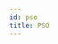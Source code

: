 ```yaml
---
id: pso
title: PSO
---
```


<!--
The particle swarm optimization library of CILib is one of the most extensive libraries.
While offering numerous pso components and algorithms it's best to begin with the basics of the library and then progressively work from there.

To include this library in your project you can add the following to your list of library dependencies

`"net.cilib" %% "cilib-pso" % "@CILIB_VERSION@"`

There are also several examples of implementations of PSOs in the example package. You can view the example package [here][example-package].


## Package

The package object has 3 valuable types specific to pso.
These being:

- `Particle`
- `Guide`
- `Pool`

### Particle

`Particle` is simply another name for `Entity`.

`type Particle[S,A] = Entity[S,A]`

### Guide

The `Guide` represents guides that we have seen in pso algorithms to guide particles.

`type Guide[S,A] = (NonEmptyList[Particle[S,A]], Particle[S,A]) => Step[A,Position[A]]`

As use can see `Guide` features a type of a method that takes a collection of particles as well a single particle that will result in a `Step`.
in short, a `Guide` is a selection followed by a comparison, wrapped up in a `Step`.


### Pool

The `Pool` represents a pool.
This type is a non empty list of `PoolItems`, which we will see shortly.

`type Pool[A] = NonEmptyList[PoolItem[A]]`


## Guide Object

The `Guide` object is a companion object to the `Guide`.
It offers us the following methods to produce guides:

### Identity

```scala
identity[S,F[_],A]: Guide[S,A]
```

### Personal best

```scala
pbest[S,A](implicit M: HasMemory[S,A]): Guide[S,A]
```

### Nearest best

```scala
nbest[S](neighbourhood: IndexSelection[Particle[S,Double]])(implicit M: HasMemory[S,Double]): Guide[S,Double]
```

### Dominance

```scala
dominance[S](selection: IndexSelection[Particle[S,Double]]): Guide[S,Double]
```

### Global best

```scala
gbest[S](implicit M: HasMemory[S,Double]): Guide[S,Double]
```

### Local best

```scala
lbest[S](n: Int)(implicit M: HasMemory[S,Double]): Guide[S,Double]
```

### Von Neumann

```scala
vonNeumann[S](implicit M: HasMemory[S,Double]): Guide[S,Double]
```

### Crossover

```scala
crossover[S](parentAttractors: NonEmptyList[Position[Double]], op: Crossover[Double]): Guide[S,Double]
```

### Nonlinear Model Predictive Control

```scala
nmpc[S](prob: Double): Guide[S,Double]
```

### Parent-Centric Crossover

```scala
pcx[S](s1: Double, s2: Double)(implicit M: HasMemory[S,Double]): Guide[S,Double]
```

### Unimodal Normally Distributed Crossover

```scala
undx[S](s1: Double, s2: Double)(implicit M: HasMemory[S,Double]): Guide[S,Double]
```

## PSO Methods

The `PSO` object supports all the necessary methods required to build a pso in CILib.
The majority of these methods will return a `Step` for the purpose of chaining them together.
For example

```scala
collection => x => for {
      cog     <- cognitive(collection, x)
      soc     <- social(collection, x)
      v       <- stdVelocity(x, soc, cog, w, c1, c2)
      p       <- stdPosition(x, v)
      p2      <- evalParticle(p)
      p3      <- updateVelocity(p2, v)
      updated <- updatePBest(p3)
    } yield updated
```

This is in contrast to some other methods which exist as helper methods.

### stdPosition

```scala
stdPosition[S,A](
    c: Particle[S,A],
    v: Position[A]
)(implicit A: Module[Position[A],A]): Step[A,Particle[S,A]]
```

### stdVelocity

```scala
stdVelocity[S](
    entity: Particle[S,Double],
    social: Position[Double],
    cognitive: Position[Double],
    w: Double,
    c1: Double,
    c2: Double
)(implicit V: HasVelocity[S,Double]): Step[Double,Position[Double]]
```

### evalParticle

```scala
evalParticle[S](entity: Particle[S,Double]) = Step.eval[S,Double](x => x)(entity)
```

### updatePBest

```scala
updatePBest[S](p: Particle[S,Double])(implicit M: HasMemory[S,Double]): Step[Double,Particle[S,Double]]
```

### updatePBestBounds

```scala
updatePBestBounds[S](p: Particle[S,Double])(implicit M: HasMemory[S,Double]): Step[Double,Particle[S,Double]]
```

### updateVelocity

```scala
updateVelocity[S](p: Particle[S,Double], v: Position[Double])(implicit V: HasVelocity[S,Double]): Step[Double,Particle[S,Double]]
```

### singleComponentVelocity

```scala
singleComponentVelocity[S](
    entity: Particle[S,Double],
    component: Position[Double],
    w: Double,
    c: Double
)(implicit V: HasVelocity[S,Double]): Step[Double,Position[Double]]
```

### gcVelocity

The `gcVelocity` method has a unique parameter that is of type `GCParams`.

```scala
gcVelocity[S](
    entity: Particle[S,Double],
    nbest: Position[Double],
    w: Double,
    s: GCParams
)(implicit V: HasVelocity[S,Double]): Step[Double,Position[Double]]
```

`GCParams` has the following class constructor

```scala
final case class GCParams(p: Double, successes: Int, failures: Int, e_s: Double, e_f: Double)
```

We are also provided with a `defaultGCParams` that will return a `GCParams` with default values.

```scala
defaultGCParams = GCParams(p = 1.0, successes = 0, failures = 0, e_s = 15, e_f = 5)
final case class GCParams(p: Double, successes: Int, failures: Int, e_s: Double, e_f: Double)
```

### barebones

```scala
barebones[S](p: Particle[S,Double], global: Position[Double])(implicit M: HasMemory[S,Double])
```

### quantum

```scala
quantum[S]( // This is relative to the origin
    x: Particle[S,Double], // passed in only to get the length of the vector
    r: RVar[Double],       // magnitude of the radius for the hypersphere
    dist: (Double, Double) => RVar[Double] // Distribution used
  ): Step[Double,Position[Double]]
```

### acceleration

```scala
acceleration[S](
    collection: NonEmptyList[Particle[S,Double]],
    x: Particle[S,Double],
    distance: (Position[Double], Position[Double]) => Double,
    rp: Double,
    rc: Double)(
    implicit C: HasCharge[S]): Step[Double,Position[Double]]
```

### replace

```scala
replace[S](entity: Particle[S,Double], p: Position[Double]): Step[Double,Particle[S,Double]]
```

### better

```scala
better[S,A](a: Particle[S,A], b: Particle[S,A]): Step[A,Boolean]
```

### createParticle

```scala
createParticle[S](f: Position[Double] => Particle[S,Double])(pos: Position[Double]): Particle[S,Double]
```


## Default Algorithms

CILib has several predefined pso algorithms for us to use in the `Defaults`.
Keep in mind that all these algorithms will return the same type.

`NonEmptyList[Particle[S,Double]] => Particle[S,Double] => Step[Double,Particle[S,Double]]`

This is stated before hand to avoid code repetition.

### Global best

```scala
gbest[S](
    w: Double,
    c1: Double,
    c2: Double,
    cognitive: Guide[S,Double],
    social: Guide[S,Double]
)(implicit M: HasMemory[S,Double], V: HasVelocity[S,Double])
```

### Cognitive

```scala
cognitive[S](
    w: Double,
    c1: Double,
    cognitive: Guide[S,Double]
)(implicit M: HasMemory[S,Double], V: HasVelocity[S,Double])
```

### Social

```scala
social[S](
    w: Double,
    c1: Double,
    social: Guide[S,Double]
)(implicit M: HasMemory[S,Double], V: HasVelocity[S,Double])
```

### Guaranteed Convergence PSO

```scala
gcpso[S](
    w: Double,
    c1: Double,
    c2: Double,
    cognitive: Guide[S,Double])(implicit M: HasMemory[S,Double], V: HasVelocity[S,Double]
): NonEmptyList[Particle[S,Double]] => Particle[S,Double] => StepS[Double, GCParams, Particle[S,Double]]
```

### Charged

```scala
charged[S:HasCharge](
    w: Double,
    c1: Double,
    c2: Double,
    cognitive: Guide[S,Double],
    social: Guide[S,Double],
    distance: (Position[Double], Position[Double]) => Double,
    rp: Double,
    rc: Double
)(implicit M:HasMemory[S,Double], V:HasVelocity[S,Double])
```

### Nonlinear Model Predictive Control

```scala
nmpc[S](
    guide: Guide[S,Double]
)(implicit M: HasMemory[S,Double])
```

### Crossover PSO

```scala
crossoverPSO[S](
    guide: Guide[S,Double]
)(implicit M: HasMemory[S,Double])
```
-->
